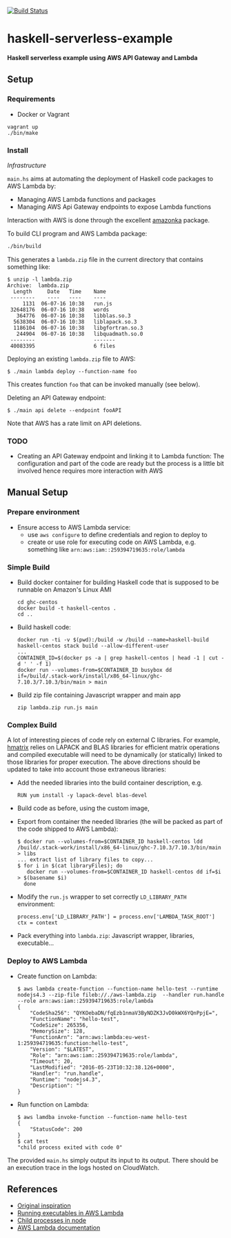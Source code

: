 [![Build Status](https://travis-ci.org/stilesb/haskell-serverless-example.svg?branch=master)](https://travis-ci.org/stilesb/haskell-serverless-example)

# haskell-serverless-example

**Haskell serverless example using AWS API Gateway and Lambda**

## Setup

### Requirements

* Docker or Vagrant

```
vagrant up
./bin/make
```

### Install

*Infrastructure*

`main.hs` aims at automating the deployment of Haskell code packages to AWS Lambda by:

* Managing AWS Lambda functions and packages
* Managing AWS Api Gateway endpoints to expose Lambda functions

Interaction with AWS is done through the excellent [amazonka](https://github.com/brendanhay/amazonka) package.

To build CLI program and AWS Lambda package:

```bash
./bin/build
```

This generates a `lambda.zip` file in the current directory that contains something like:

```
$ unzip -l lambda.zip
Archive:  lambda.zip
  Length     Date   Time    Name
 --------    ----   ----    ----
     1131  06-07-16 10:38   run.js
 32648176  06-07-16 10:38   words
   364776  06-07-16 10:38   libblas.so.3
  5638304  06-07-16 10:38   liblapack.so.3
  1186104  06-07-16 10:38   libgfortran.so.3
   244904  06-07-16 10:38   libquadmath.so.0
 --------                   -------
 40083395                   6 files
```

Deploying an existing `lambda.zip` file to AWS:

```
$ ./main lambda deploy --function-name foo
```

This creates function `foo` that can be invoked manually (see below).

Deleting an API Gateway endpoint:

```
$ ./main api delete --endpoint fooAPI
```

Note that AWS has a rate limit on API deletions.

### TODO

* Creating an API Gateway endpoint and linking it to Lambda function: The configuration and part of the code are ready but the process is a little bit involved hence requires more interaction with AWS

## Manual Setup

### Prepare environment

* Ensure access to AWS Lambda service:
    * use `aws configure` to define credentials and region to deploy to
    * create or use role for executing code on AWS Lambda, e.g. something like `arn:aws:iam::259394719635:role/lambda`

### Simple Build

* Build docker container for building Haskell code that is supposed to be runnable on Amazon's Linux AMI

    ```
    cd ghc-centos
    docker build -t haskell-centos .
    cd ..
    ```

* Build haskell code:

    ```
    docker run -ti -v $(pwd):/build -w /build --name=haskell-build haskell-centos stack build --allow-different-user
    ...
    CONTAINER_ID=$(docker ps -a | grep haskell-centos | head -1 | cut -d ' ' -f 1)
    docker run --volumes-from=$CONTAINER_ID busybox dd if=/build/.stack-work/install/x86_64-linux/ghc-7.10.3/7.10.3/bin/main > main
    ```

* Build zip file containing Javascript wrapper and main app

  ```
  zip lambda.zip run.js main
  ```

### Complex Build

A lot of interesting pieces of code rely on external C libraries. For example, [hmatrix](https://github.com/albertoruiz/hmatrix) relies on LAPACK and BLAS libraries for efficient matrix operations and compiled executable will need to be dynamically (or statically) linked to those libraries for proper execution. The above directions should be updated to take into account those extraneous libraries:

* Add the needed libraries into the build container description, e.g.

   ```
   RUN yum install -y lapack-devel blas-devel
   ```

* Build code as before, using the custom image,
* Export from container the needed libraries (the will be packed as part of the code shipped to AWS Lambda):

   ```
   $ docker run --volumes-from=$CONTAINER_ID haskell-centos ldd /build/.stack-work/install/x86_64-linux/ghc-7.10.3/7.10.3/bin/main > libs
   ... extract list of library files to copy...
   $ for i in $(cat libraryFiles); do
      docker run --volumes-from=$CONTAINER_ID haskell-centos dd if=$i > $(basename $i)
     done
   ```
* Modify the `run.js` wrapper to set correctly `LD_LIBRARY_PATH` environment:

   ```
   process.env['LD_LIBRARY_PATH'] = process.env['LAMBDA_TASK_ROOT']
   ctx = context
   ```
* Pack everything into `lambda.zip`: Javascript wrapper, libraries, executable...

### Deploy to AWS Lambda

* Create function on Lambda:

    ```
    $ aws lambda create-function --function-name hello-test --runtime nodejs4.3 --zip-file fileb://./aws-lambda.zip  --handler run.handle --role arn:aws:iam::259394719635:role/lambda
    {
        "CodeSha256": "QYKOebaDN/fqEzb1nmaV3ByNDZK3JvD0kWX6YQnPpjE=",
        "FunctionName": "hello-test",
        "CodeSize": 265356,
        "MemorySize": 128,
        "FunctionArn": "arn:aws:lambda:eu-west-1:259394719635:function:hello-test",
        "Version": "$LATEST",
        "Role": "arn:aws:iam::259394719635:role/lambda",
        "Timeout": 20,
        "LastModified": "2016-05-23T10:32:38.126+0000",
        "Handler": "run.handle",
        "Runtime": "nodejs4.3",
        "Description": ""
    }
    ```

* Run function on Lambda:

    ```
    $ aws lamdba invoke-function --function-name hello-test
    {
        "StatusCode": 200
    }
    $ cat test
    "child process exited with code 0"
    ```

The provided `main.hs` simply output its input to its output. There should be an execution trace in the logs hosted on CloudWatch.

## References

* [Original inspiration](https://github.com/abailly/aws-lambda-haskell)
* [Running executables in AWS Lambda](http://aws.amazon.com/fr/blogs/compute/running-executables-in-aws-lambda/)
* [Child processes in node](https://nodejs.org/api/child_process.html)
* [AWS Lambda documentation](http://docs.aws.amazon.com/lambda/latest/dg/nodejs-create-deployment-pkg.html)
